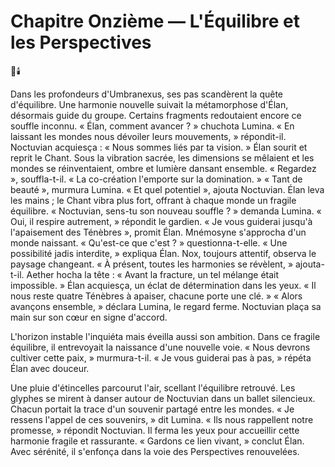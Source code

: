 # Chapitre Onzième — L'Équilibre et les Perspectives
🌌🕯️

Dans les profondeurs d'Umbranexus, ses pas scandèrent la quête d'équilibre. Une harmonie nouvelle suivait la métamorphose d'Élan, désormais guide du groupe. Certains fragments redoutaient encore ce souffle inconnu. « Élan, comment avancer ? » chuchota Lumina. « En laissant les mondes nous dévoiler leurs mouvements, » répondit-il. Noctuvian acquiesça : « Nous sommes liés par ta vision. » Élan sourit et reprit le Chant. Sous la vibration sacrée, les dimensions se mêlaient et les mondes se réinventaient, ombre et lumière dansant ensemble. « Regardez », souffla-t-il. « La co-création l'emporte sur la domination. » « Tant de beauté », murmura Lumina. « Et quel potentiel », ajouta Noctuvian. Élan leva les mains ; le Chant vibra plus fort, offrant à chaque monde un fragile équilibre. « Noctuvian, sens-tu son nouveau souffle ? » demanda Lumina. « Oui, il respire autrement, » répondit le gardien. « Je vous guiderai jusqu'à l'apaisement des Ténèbres », promit Élan. Mnémosyne s'approcha d'un monde naissant. « Qu'est-ce que c'est ? » questionna-t-elle. « Une possibilité jadis interdite, » expliqua Élan. Nox, toujours attentif, observa le paysage changeant. « À présent, toutes les harmonies se révèlent, » ajouta-t-il. Aether hocha la tête : « Avant la fracture, un tel mélange était impossible. » Élan acquiesça, un éclat de détermination dans les yeux. « Il nous reste quatre Ténèbres à apaiser, chacune porte une clé. » « Alors avançons ensemble, » déclara Lumina, le regard ferme. Noctuvian plaça sa main sur son cœur en signe d'accord.

L'horizon instable l'inquiéta mais éveilla aussi son ambition. Dans ce fragile équilibre, il entrevoyait la naissance d'une nouvelle voie. « Nous devrons cultiver cette paix, » murmura-t-il. « Je vous guiderai pas à pas, » répéta Élan avec douceur.

Une pluie d'étincelles parcourut l'air, scellant l'équilibre retrouvé. Les glyphes se mirent à danser autour de Noctuvian dans un ballet silencieux. Chacun portait la trace d'un souvenir partagé entre les mondes. « Je ressens l'appel de ces souvenirs, » dit Lumina. « Ils nous rappellent notre promesse, » répondit Noctuvian. Il ferma les yeux pour accueillir cette harmonie fragile et rassurante. « Gardons ce lien vivant, » conclut Élan. Avec sérénité, il s'enfonça dans la voie des Perspectives renouvelées.